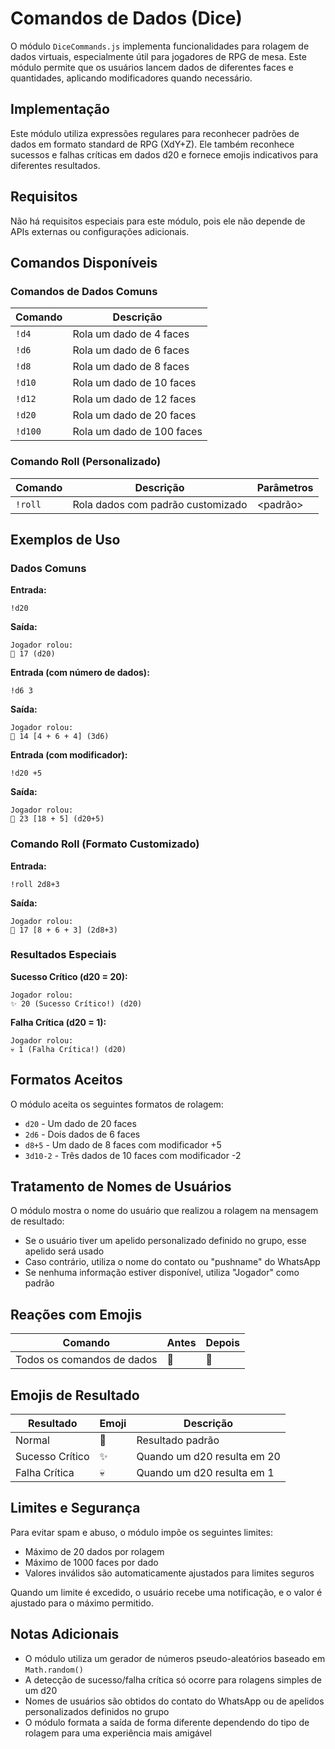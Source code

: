 # Comandos de Dados (Dice)

O módulo `DiceCommands.js` implementa funcionalidades para rolagem de dados virtuais, especialmente útil para jogadores de RPG de mesa. Este módulo permite que os usuários lancem dados de diferentes faces e quantidades, aplicando modificadores quando necessário.

## Implementação

Este módulo utiliza expressões regulares para reconhecer padrões de dados em formato standard de RPG (XdY+Z). Ele também reconhece sucessos e falhas críticas em dados d20 e fornece emojis indicativos para diferentes resultados.

## Requisitos

Não há requisitos especiais para este módulo, pois ele não depende de APIs externas ou configurações adicionais.

## Comandos Disponíveis

### Comandos de Dados Comuns

| Comando | Descrição |
|---------|-----------|
| `!d4` | Rola um dado de 4 faces |
| `!d6` | Rola um dado de 6 faces |
| `!d8` | Rola um dado de 8 faces |
| `!d10` | Rola um dado de 10 faces |
| `!d12` | Rola um dado de 12 faces |
| `!d20` | Rola um dado de 20 faces |
| `!d100` | Rola um dado de 100 faces |

### Comando Roll (Personalizado)

| Comando | Descrição | Parâmetros |
|---------|-----------|------------|
| `!roll` | Rola dados com padrão customizado | <padrão> |

## Exemplos de Uso

### Dados Comuns

**Entrada:**
```
!d20
```

**Saída:**
```
Jogador rolou:
🎲 17 (d20)
```

**Entrada (com número de dados):**
```
!d6 3
```

**Saída:**
```
Jogador rolou:
🎲 14 [4 + 6 + 4] (3d6)
```

**Entrada (com modificador):**
```
!d20 +5
```

**Saída:**
```
Jogador rolou:
🎲 23 [18 + 5] (d20+5)
```

### Comando Roll (Formato Customizado)

**Entrada:**
```
!roll 2d8+3
```

**Saída:**
```
Jogador rolou:
🎲 17 [8 + 6 + 3] (2d8+3)
```

### Resultados Especiais

**Sucesso Crítico (d20 = 20):**
```
Jogador rolou:
✨ 20 (Sucesso Crítico!) (d20)
```

**Falha Crítica (d20 = 1):**
```
Jogador rolou:
💀 1 (Falha Crítica!) (d20)
```

## Formatos Aceitos

O módulo aceita os seguintes formatos de rolagem:

- `d20` - Um dado de 20 faces
- `2d6` - Dois dados de 6 faces
- `d8+5` - Um dado de 8 faces com modificador +5
- `3d10-2` - Três dados de 10 faces com modificador -2

## Tratamento de Nomes de Usuários

O módulo mostra o nome do usuário que realizou a rolagem na mensagem de resultado:

- Se o usuário tiver um apelido personalizado definido no grupo, esse apelido será usado
- Caso contrário, utiliza o nome do contato ou "pushname" do WhatsApp
- Se nenhuma informação estiver disponível, utiliza "Jogador" como padrão

## Reações com Emojis

| Comando | Antes | Depois |
|---------|-------|--------|
| Todos os comandos de dados | 🎲 | 🎯 |

## Emojis de Resultado

| Resultado | Emoji | Descrição |
|-----------|-------|-----------|
| Normal | 🎲 | Resultado padrão |
| Sucesso Crítico | ✨ | Quando um d20 resulta em 20 |
| Falha Crítica | 💀 | Quando um d20 resulta em 1 |

## Limites e Segurança

Para evitar spam e abuso, o módulo impõe os seguintes limites:

- Máximo de 20 dados por rolagem
- Máximo de 1000 faces por dado
- Valores inválidos são automaticamente ajustados para limites seguros

Quando um limite é excedido, o usuário recebe uma notificação, e o valor é ajustado para o máximo permitido.

## Notas Adicionais

- O módulo utiliza um gerador de números pseudo-aleatórios baseado em `Math.random()`
- A detecção de sucesso/falha crítica só ocorre para rolagens simples de um d20
- Nomes de usuários são obtidos do contato do WhatsApp ou de apelidos personalizados definidos no grupo
- O módulo formata a saída de forma diferente dependendo do tipo de rolagem para uma experiência mais amigável